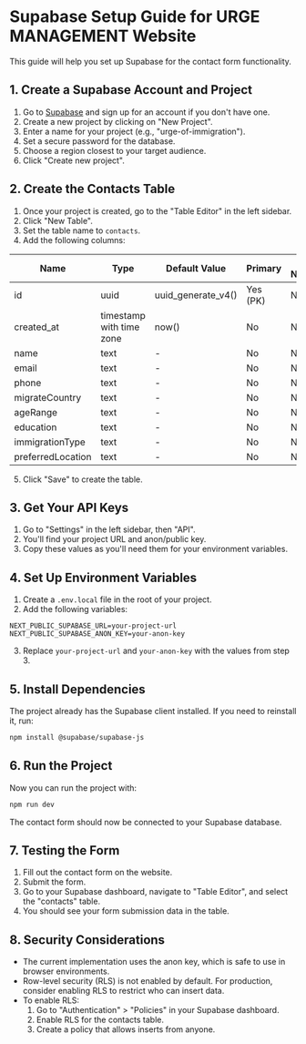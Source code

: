 # Supabase Setup Guide for URGE MANAGEMENT Website

This guide will help you set up Supabase for the contact form functionality.

## 1. Create a Supabase Account and Project

1. Go to [Supabase](https://supabase.com/) and sign up for an account if you don't have one.
2. Create a new project by clicking on "New Project".
3. Enter a name for your project (e.g., "urge-of-immigration").
4. Set a secure password for the database.
5. Choose a region closest to your target audience.
6. Click "Create new project".

## 2. Create the Contacts Table

1. Once your project is created, go to the "Table Editor" in the left sidebar.
2. Click "New Table".
3. Set the table name to `contacts`.
4. Add the following columns:

| Name | Type | Default Value | Primary | Is Nullable |
|------|------|--------------|---------|-------------|
| id | uuid | uuid_generate_v4() | Yes (PK) | No |
| created_at | timestamp with time zone | now() | No | No |
| name | text | - | No | No |
| email | text | - | No | No |
| phone | text | - | No | No |
| migrateCountry | text | - | No | No |
| ageRange | text | - | No | No |
| education | text | - | No | No |
| immigrationType | text | - | No | No |
| preferredLocation | text | - | No | No |

5. Click "Save" to create the table.

## 3. Get Your API Keys

1. Go to "Settings" in the left sidebar, then "API".
2. You'll find your project URL and anon/public key.
3. Copy these values as you'll need them for your environment variables.

## 4. Set Up Environment Variables

1. Create a `.env.local` file in the root of your project.
2. Add the following variables:

```
NEXT_PUBLIC_SUPABASE_URL=your-project-url
NEXT_PUBLIC_SUPABASE_ANON_KEY=your-anon-key
```

3. Replace `your-project-url` and `your-anon-key` with the values from step 3.

## 5. Install Dependencies

The project already has the Supabase client installed. If you need to reinstall it, run:

```bash
npm install @supabase/supabase-js
```

## 6. Run the Project

Now you can run the project with:

```bash
npm run dev
```

The contact form should now be connected to your Supabase database.

## 7. Testing the Form

1. Fill out the contact form on the website.
2. Submit the form.
3. Go to your Supabase dashboard, navigate to "Table Editor", and select the "contacts" table.
4. You should see your form submission data in the table.

## 8. Security Considerations

- The current implementation uses the anon key, which is safe to use in browser environments.
- Row-level security (RLS) is not enabled by default. For production, consider enabling RLS to restrict who can insert data.
- To enable RLS:
  1. Go to "Authentication" > "Policies" in your Supabase dashboard.
  2. Enable RLS for the contacts table.
  3. Create a policy that allows inserts from anyone.
